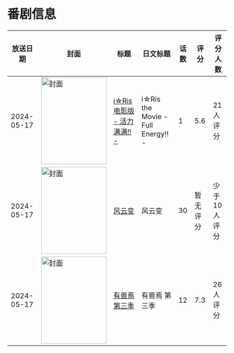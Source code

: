 # 番剧信息

|放送日期|封面|标题|日文标题|话数|评分|评分人数|
|---|---|---|---|---|---|---|
|2024-05-17|<img src="https://lain.bgm.tv/pic/cover/c/bc/80/407409_1UmEa.jpg" alt="封面" style="width:150px;height:200px;object-fit:cover;">|[i☆Ris 电影版 - 活力满满!! -](https://bangumi.tv/subject/407409)|i☆Ris the Movie - Full Energy!! -|1|5.6|21人评分|
|2024-05-17|<img src="https://lain.bgm.tv/pic/cover/c/b7/8d/345817_RC9X2.jpg" alt="封面" style="width:150px;height:200px;object-fit:cover;">|[风云变](https://bangumi.tv/subject/345817)|风云变|30|暂无评分|少于10人评分|
|2024-05-17|<img src="https://lain.bgm.tv/pic/cover/c/62/b2/453308_5i7IO.jpg" alt="封面" style="width:150px;height:200px;object-fit:cover;">|[有兽焉 第三季](https://bangumi.tv/subject/453308)|有兽焉 第三季|12|7.3|26人评分|
